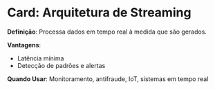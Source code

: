 # Card: Arquitetura de Streaming

**Definição**: Processa dados em tempo real à medida que são gerados.

**Vantagens**:
- Latência mínima
- Detecção de padrões e alertas

**Quando Usar**:
Monitoramento, antifraude, IoT, sistemas em tempo real
